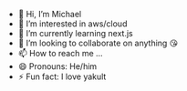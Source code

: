 - 👋 Hi, I’m Michael
- 👀 I’m interested in aws/cloud
- 🌱 I’m currently learning next.js
- 💞️ I’m looking to collaborate on anything 😘
- 📫 How to reach me ...
- 😄 Pronouns: He/him
- ⚡ Fun fact: I love yakult

<!---
f1shyfang/f1shyfang is a ✨ special ✨ repository because its `README.md` (this file) appears on your GitHub profile.
You can click the Preview link to take a look at your changes.
--->
